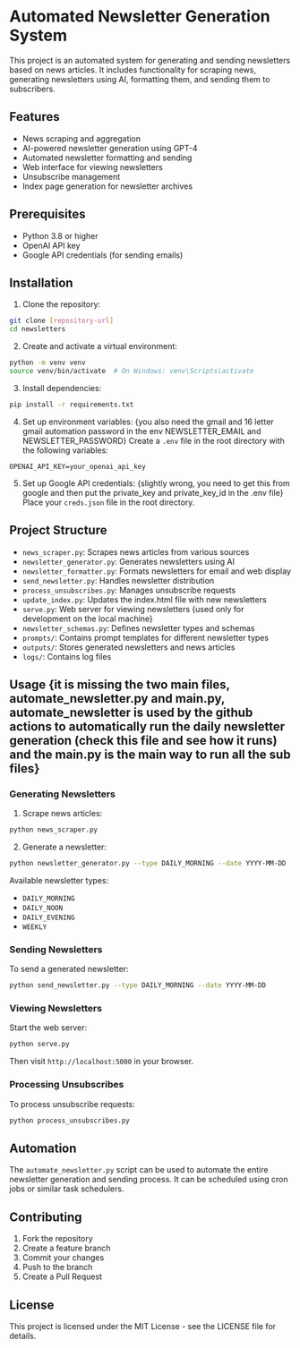 # Automated Newsletter Generation System

This project is an automated system for generating and sending newsletters based on news articles. It includes functionality for scraping news, generating newsletters using AI, formatting them, and sending them to subscribers.

## Features

- News scraping and aggregation
- AI-powered newsletter generation using GPT-4
- Automated newsletter formatting and sending
- Web interface for viewing newsletters
- Unsubscribe management
- Index page generation for newsletter archives

## Prerequisites

- Python 3.8 or higher
- OpenAI API key
- Google API credentials (for sending emails)

## Installation

1. Clone the repository:
```bash
git clone [repository-url]
cd newsletters
```

2. Create and activate a virtual environment:
```bash
python -m venv venv
source venv/bin/activate  # On Windows: venv\Scripts\activate
```

3. Install dependencies:
```bash
pip install -r requirements.txt
```

4. Set up environment variables: {you also need the gmail and 16 letter gmail automation password in the env NEWSLETTER_EMAIL and NEWSLETTER_PASSWORD}
Create a `.env` file in the root directory with the following variables:
```
OPENAI_API_KEY=your_openai_api_key
```

5. Set up Google API credentials: {slightly wrong, you need to get this from google and then put the private_key and private_key_id in the .env file}
Place your `creds.json` file in the root directory.

## Project Structure

- `news_scraper.py`: Scrapes news articles from various sources
- `newsletter_generator.py`: Generates newsletters using AI
- `newsletter_formatter.py`: Formats newsletters for email and web display
- `send_newsletter.py`: Handles newsletter distribution
- `process_unsubscribes.py`: Manages unsubscribe requests
- `update_index.py`: Updates the index.html file with new newsletters
- `serve.py`: Web server for viewing newsletters {used only for development on the local machine}
- `newsletter_schemas.py`: Defines newsletter types and schemas
- `prompts/`: Contains prompt templates for different newsletter types
- `outputs/`: Stores generated newsletters and news articles
- `logs/`: Contains log files

## Usage {it is missing the two main files, automate_newsletter.py and main.py, automate_newsletter is used by the github actions to automatically run the daily newsletter generation (check this file and see how it runs) and the main.py is the main way to run all the sub files}

### Generating Newsletters

1. Scrape news articles:
```bash
python news_scraper.py
```

2. Generate a newsletter:
```bash
python newsletter_generator.py --type DAILY_MORNING --date YYYY-MM-DD
```

Available newsletter types:
- `DAILY_MORNING`
- `DAILY_NOON`
- `DAILY_EVENING`
- `WEEKLY`

### Sending Newsletters

To send a generated newsletter:
```bash
python send_newsletter.py --type DAILY_MORNING --date YYYY-MM-DD
```

### Viewing Newsletters

Start the web server:
```bash
python serve.py
```

Then visit `http://localhost:5000` in your browser.

### Processing Unsubscribes

To process unsubscribe requests:
```bash
python process_unsubscribes.py
```

## Automation

The `automate_newsletter.py` script can be used to automate the entire newsletter generation and sending process. It can be scheduled using cron jobs or similar task schedulers.

## Contributing

1. Fork the repository
2. Create a feature branch
3. Commit your changes
4. Push to the branch
5. Create a Pull Request

## License

This project is licensed under the MIT License - see the LICENSE file for details. 